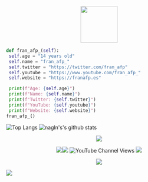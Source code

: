 <div align="center">
 <img src="https://franafp.es/media/retro.png" width="100">
</div>
<div align="left">
 

 ```python
def fran_afp_(self):
  self.age = "14 years old"
  self.name = "fran_afp_"
  self.twitter = "https://twitter.com/fran_afp"
  self.youtube = "https://www.youtube.com/fran_afp_"
  self.website = "https://franafp.es"

  print(f"Age: {self.age}")
  print(f"Name: {self.name}")
  print(f"Twitter: {self.twitter}")
  print(f"YouTube: {self.youtube}")
  print(f"Website: {self.website}")
fran_afp_()
```
</div>

![Top Langs](https://github-readme-stats.vercel.app/api/top-langs/?username=franafp&layout=compact&exclude_repo=franafp.github.io,NPC_medico-FIVEM&theme=dark&langs_count=6)   ![nagln's's github stats](https://github-readme-stats.vercel.app/api?username=franafp&count_private=true&show_icons=true&theme=dark&disable_animations=false&hide_title=true)

<p align="center">
<a href="https://discord.com/users/1060650362643697816">
<img src="https://lanyard-profile-readme.vercel.app/api/1060650362643697816?theme=dark&bg=292b2f&animated=true&hideDiscrim=true&borderRadius=27px&idleMessage=franafp.es">



<p align="center">
<a href="https://www.twitter.com/fran_afp_" target="_blank" rel="noreferrer"><img
src="https://img.shields.io/twitter/follow/fran_afp_?logo=twitter&style=for-the-badge&color=0891b2&labelColor=1c1917"
/></a><a href="https://www.github.com/franafp" target="_blank" rel="noreferrer"><img
src="https://img.shields.io/github/followers/franafp?logo=github&style=for-the-badge&color=0891b2&labelColor=1c1917" /></a>
 <a><img alt="YouTube Channel Views" src="https://img.shields.io/youtube/channel/views/UCDIMj1pa2HqUMegbemddwCw?color=0891b2&label=VIEWS&logo=youtube&logoColor=FF0000&style=for-the-badge&labelColor=1c1917"></a>
 <a><img href="https://franafp.es" src="https://img.shields.io/badge/website-franafp.es-0891b2?style=for-the-badge&logo=data:image/png;base64,aHR0cHM6Ly9mcmFuYWZwLmVzL21lZGlhL2toZWlzLnBuZw==&logoWidth=14&color=0891b2&labelColor=1c1917"></a>
</p>

<p align="center">
<img src="https://skillicons.dev/icons?i=cs,discord,bots,dotnet,github,php,linux,py,visualstudio,vscode,"/>
</p>


[<img src="https://raw.githubusercontent.com/trinib/trinib/main/.images/footer.svg">](https://youtu.be/iik25wqIuFo)

